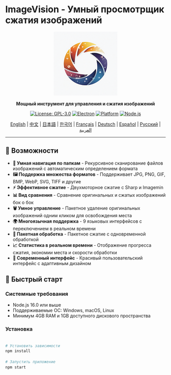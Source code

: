 # ImageVision - Умный просмотрщик сжатия изображений

<div align="center">

![ImageVision Logo](logo.png)

**Мощный инструмент для управления и сжатия изображений**

[![License: GPL-3.0](https://img.shields.io/badge/License-GPL--3.0-blue.svg)](https://opensource.org/licenses/GPL-3.0)
[![Electron](https://img.shields.io/badge/Electron-v27.0.0-blue.svg)](https://www.electronjs.org/)
[![Platform](https://img.shields.io/badge/Platform-Windows%20%7C%20macOS%20%7C%20Linux-lightgrey.svg)](https://github.com/electron/electron)
[![Node.js](https://img.shields.io/badge/Node.js-v16.0+-green.svg)](https://nodejs.org/)

[English](README.md) | [中文](README.zh-CN.md) | [日本語](README.ja.md) | [한국어](README.ko.md) | [Français](README.fr.md) | [Deutsch](README.de.md) | [Español](README.es.md) | [Русский](README.ru.md) | [العربية](README.ar.md)

</div>

---

## 🌟 Возможности

- **📁 Умная навигация по папкам** - Рекурсивное сканирование файлов изображений с автоматическим определением формата
- **🖼️ Поддержка множества форматов** - Поддерживает JPG, PNG, GIF, BMP, WebP, SVG, TIFF и другие
- **⚡ Эффективное сжатие** - Двухмоторное сжатие с Sharp и Imagemin
- **📊 Вид сравнения** - Сравнение оригинальных и сжатых изображений бок о бок
- **🗑️ Умное управление** - Пакетное удаление оригинальных изображений одним кликом для освобождения места
- **🌍 Многоязычная поддержка** - 9 языковых интерфейсов с переключением в реальном времени
- **💾 Пакетная обработка** - Пакетное сжатие с одновременной обработкой
- **📈 Статистика в реальном времени** - Отображение прогресса сжатия, экономии места и скорости обработки
- **🎨 Современный интерфейс** - Красивый пользовательский интерфейс с адаптивным дизайном

## 🚀 Быстрый старт

### Системные требования

- Node.js 16.0 или выше
- Поддерживаемые ОС: Windows, macOS, Linux
- Минимум 4GB RAM и 1GB доступного дискового пространства

### Установка

```bash

# Установить зависимости
npm install

# Запустить приложение
npm start
```
